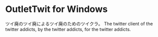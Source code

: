 # OutletTwit for Windows
ツイ廃のツイ廃によるツイ廃のためのツイクラ。
The twitter client of the twitter addicts, by the twitter addicts, for the twitter addicts.